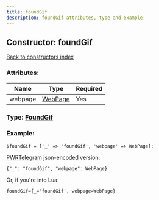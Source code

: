 ```yaml
---
title: foundGif
description: foundGif attributes, type and example
---
```

## Constructor: foundGif  
[Back to constructors index](index.md)



### Attributes:

| Name     |    Type       | Required |
|----------|---------------|----------|
|webpage|[WebPage](../types/WebPage.md) | Yes|



### Type: [FoundGif](../types/FoundGif.md)


### Example:

```
$foundGif = ['_' => 'foundGif', 'webpage' => WebPage];
```  

[PWRTelegram](https://pwrtelegram.xyz) json-encoded version:

```
{"_": "foundGif", "webpage": WebPage}
```


Or, if you're into Lua:  


```
foundGif={_='foundGif', webpage=WebPage}

```


